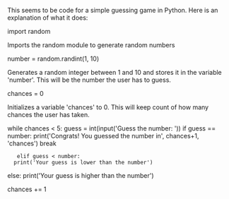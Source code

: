 This seems to be code for a simple guessing game in Python. Here is an explanation of what it does:

import random


Imports the random module to generate random numbers

number = random.randint(1, 10)

Generates a random integer between 1 and 10 and stores it in the variable 'number'. This will be the number the user has to guess.

chances = 0

Initializes a variable 'chances' to 0. This will keep count of how many chances the user has taken.

while chances < 5:
   guess = int(input('Guess the number: '))
      if guess == number:
      print('Congrats! You guessed the number in', chances+1, 'chances')
      break


       elif guess < number:
      print('Your guess is lower than the number')
   else:
      print('Your guess is higher than the number')
      
chances += 1


